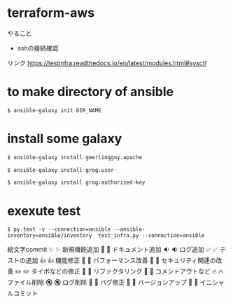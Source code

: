 # terraform-aws
やること
- sshの接続確認

リンク
https://testinfra.readthedocs.io/en/latest/modules.html#sysctl

# to make directory of ansible

```bash
$ ansible-galaxy init DIR_NAME
```

# install some galaxy
```bash
$ ansible-galaxy install geerlingguy.apache

$ ansible-galaxy install grog.user

$ ansible-galaxy install grog.authorized-key
```

# exexute test
```
$ py.test -v --connection=ansible --ansible-inventory=ansible/inventory  test_infra.py --connection=ansible
```


絵文字commit
✨ :sparkles:	新規機能追加
📝 :memo:	ドキュメント追加
🔉 :sound:	ログ追加
✅ :white_check_mark:	テストの追加
👍 :+1:	機能修正
🚀 :rocket:	パフォーマンス改善
👮 :cop:	セキュリティ関連の改善
✏️ :pencil2:	タイポなどの修正
🎨 :art:	リファクタリング
🚧 :construction:	コメントアウトなど
🔥 :fire:	ファイル削除
🔇 :mute:	ログ削除
🐛 :bug:	バグ修正
🔖 :bookmark:	バージョンアップ
🎉 :tada:	イニシャルコミット